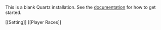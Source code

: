 This is a blank Quartz installation.
See the [documentation](https://quartz.jzhao.xyz) for how to get started.

[[Setting]] 
[[Player Races]]

